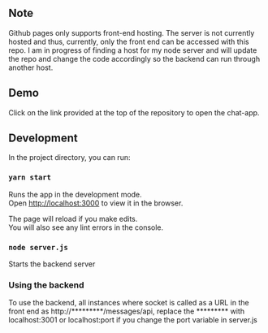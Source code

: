 ## Note
Github pages only supports front-end hosting. The server is not currently hosted and thus, currently, only the front end can be accessed with this repo. I am in progress of finding a host for my node server and will update the repo and change the code accordingly so the backend can run through another host.

## Demo
Click on the link provided at the top of the repository to open the chat-app.

## Development

In the project directory, you can run:

### `yarn start`

Runs the app in the development mode.<br>
Open [http://localhost:3000](http://localhost:3000) to view it in the browser.

The page will reload if you make edits.<br>
You will also see any lint errors in the console.

### `node server.js`

Starts the backend server

### Using the backend

To use the backend, all instances where socket is called as a URL in the front end as http://*********/messages/api, replace the ********* with localhost:3001 or localhost:port if you change the port variable in server.js 

